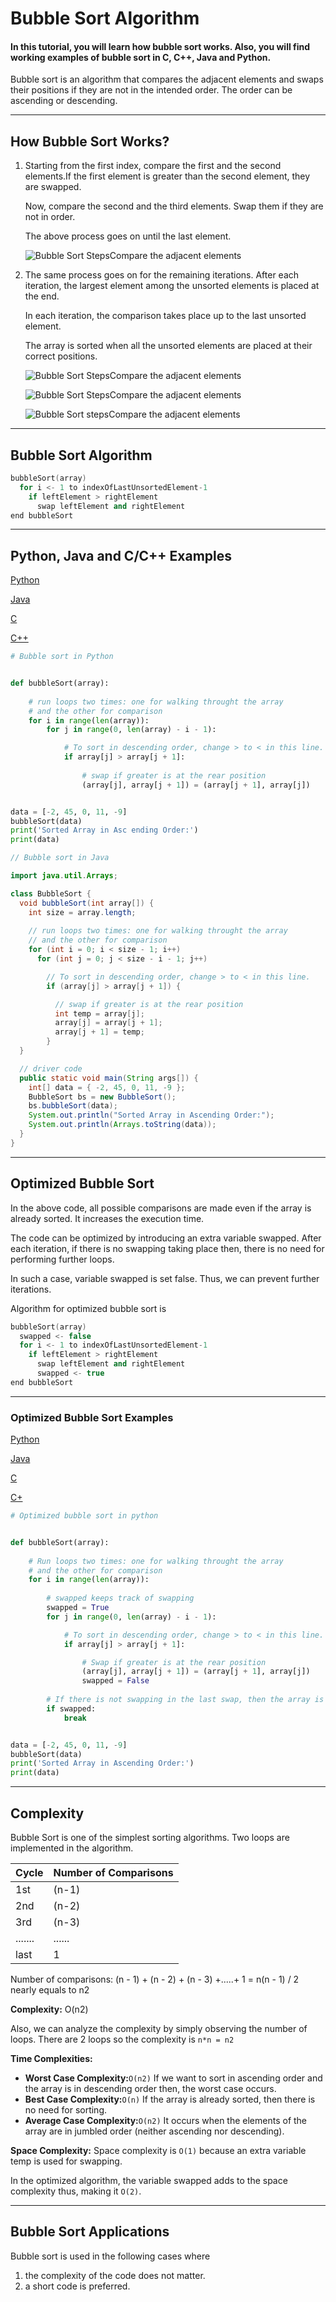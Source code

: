 # Bubble Sort Algorithm

#### In this tutorial, you will learn how bubble sort works. Also, you will find working examples of bubble sort in C, C++, Java and Python.

Bubble sort is an algorithm that compares the adjacent elements and swaps their positions if they are not in the intended order. The order can be ascending or descending.

------

## How Bubble Sort Works?

1. Starting from the first index, compare the first and the second elements.If the first element is greater than the second element, they are swapped.

   Now, compare the second and the third elements. Swap them if they are not in order.

   The above process goes on until the last element.

   ![Bubble Sort Steps](https://cdn.programiz.com/sites/tutorial2program/files/Bubble-sort-0.png)Compare the adjacent elements

2. The same process goes on for the remaining iterations. After each iteration, the largest element among the unsorted elements is placed at the end.

   In each iteration, the comparison takes place up to the last unsorted element.

   The array is sorted when all the unsorted elements are placed at their correct positions.

   ![Bubble Sort Steps](https://cdn.programiz.com/sites/tutorial2program/files/Bubble-sort-1.png)Compare the adjacent elements

   ![Bubble Sort Steps](https://cdn.programiz.com/sites/tutorial2program/files/Bubble-sort-2.png)Compare the adjacent elements

   ![Bubble Sort steps](https://cdn.programiz.com/sites/tutorial2program/files/Bubble-sort-3.png)Compare the adjacent elements

------

## Bubble Sort Algorithm

```c++
bubbleSort(array)
  for i <- 1 to indexOfLastUnsortedElement-1
    if leftElement > rightElement
      swap leftElement and rightElement
end bubbleSort
```

------

## Python, Java and C/C++ Examples

[Python](https://www.programiz.com/dsa/bubble-sort#python-code)

[Java](https://www.programiz.com/dsa/bubble-sort#java-code)

[C](https://www.programiz.com/dsa/bubble-sort#c-code)

[C++](https://www.programiz.com/dsa/bubble-sort#cpp-code)

```python
# Bubble sort in Python


def bubbleSort(array):
    
    # run loops two times: one for walking throught the array 
    # and the other for comparison
    for i in range(len(array)):
        for j in range(0, len(array) - i - 1):

            # To sort in descending order, change > to < in this line.
            if array[j] > array[j + 1]:
                
                # swap if greater is at the rear position
                (array[j], array[j + 1]) = (array[j + 1], array[j])


data = [-2, 45, 0, 11, -9]
bubbleSort(data)
print('Sorted Array in Asc ending Order:')
print(data)
```



```java
// Bubble sort in Java

import java.util.Arrays;

class BubbleSort {
  void bubbleSort(int array[]) {
    int size = array.length;
    
    // run loops two times: one for walking throught the array
    // and the other for comparison
    for (int i = 0; i < size - 1; i++)
      for (int j = 0; j < size - i - 1; j++)

        // To sort in descending order, change > to < in this line.
        if (array[j] > array[j + 1]) {

          // swap if greater is at the rear position
          int temp = array[j];
          array[j] = array[j + 1];
          array[j + 1] = temp;
        }
  }

  // driver code
  public static void main(String args[]) {
    int[] data = { -2, 45, 0, 11, -9 };
    BubbleSort bs = new BubbleSort();
    bs.bubbleSort(data);
    System.out.println("Sorted Array in Ascending Order:");
    System.out.println(Arrays.toString(data));
  }
}
```

------

## Optimized Bubble Sort

In the above code, all possible comparisons are made even if the array is already sorted. It increases the execution time.

The code can be optimized by introducing an extra variable swapped. After each iteration, if there is no swapping taking place then, there is no need for performing further loops.

In such a case, variable swapped is set false. Thus, we can prevent further iterations.

Algorithm for optimized bubble sort is

```c++
bubbleSort(array)
  swapped <- false
  for i <- 1 to indexOfLastUnsortedElement-1
    if leftElement > rightElement
      swap leftElement and rightElement
      swapped <- true
end bubbleSort
```

------

### Optimized Bubble Sort Examples

[Python](https://www.programiz.com/dsa/bubble-sort#python-code)

[Java](https://www.programiz.com/dsa/bubble-sort#java-code)

[C](https://www.programiz.com/dsa/bubble-sort#c-code)

[C+](https://www.programiz.com/dsa/bubble-sort#cpp-code)

```python
# Optimized bubble sort in python


def bubbleSort(array):
    
    # Run loops two times: one for walking throught the array
    # and the other for comparison
    for i in range(len(array)):
        
        # swapped keeps track of swapping
        swapped = True
        for j in range(0, len(array) - i - 1):

            # To sort in descending order, change > to < in this line.
            if array[j] > array[j + 1]:

                # Swap if greater is at the rear position
                (array[j], array[j + 1]) = (array[j + 1], array[j])
                swapped = False
                
        # If there is not swapping in the last swap, then the array is already sorted.
        if swapped:
            break


data = [-2, 45, 0, 11, -9]
bubbleSort(data)
print('Sorted Array in Ascending Order:')
print(data)
```

------

## Complexity

Bubble Sort is one of the simplest sorting algorithms. Two loops are implemented in the algorithm.

| Cycle   | Number of Comparisons |
| :------ | :-------------------- |
| 1st     | (n-1)                 |
| 2nd     | (n-2)                 |
| 3rd     | (n-3)                 |
| ....... | ......                |
| last    | 1                     |

Number of comparisons: (n - 1) + (n - 2) + (n - 3) +.....+ 1 = n(n - 1) / 2 nearly equals to n2

**Complexity:** O(n2)

Also, we can analyze the complexity by simply observing the number of loops. There are 2 loops so the complexity is `n*n = n2`



**Time Complexities:**

- **Worst Case Complexity:**`O(n2)`
  If we want to sort in ascending order and the array is in descending order then, the worst case occurs.
- **Best Case Complexity:**`O(n)`
  If the array is already sorted, then there is no need for sorting.
- **Average Case Complexity:**`O(n2)`
  It occurs when the elements of the array are in jumbled order (neither ascending nor descending).

**Space Complexity:**
Space complexity is `O(1)` because an extra variable temp is used for swapping.

In the optimized algorithm, the variable swapped adds to the space complexity thus, making it `O(2)`.

------

## Bubble Sort Applications

Bubble sort is used in the following cases where

1. the complexity of the code does not matter.
2. a short code is preferred.